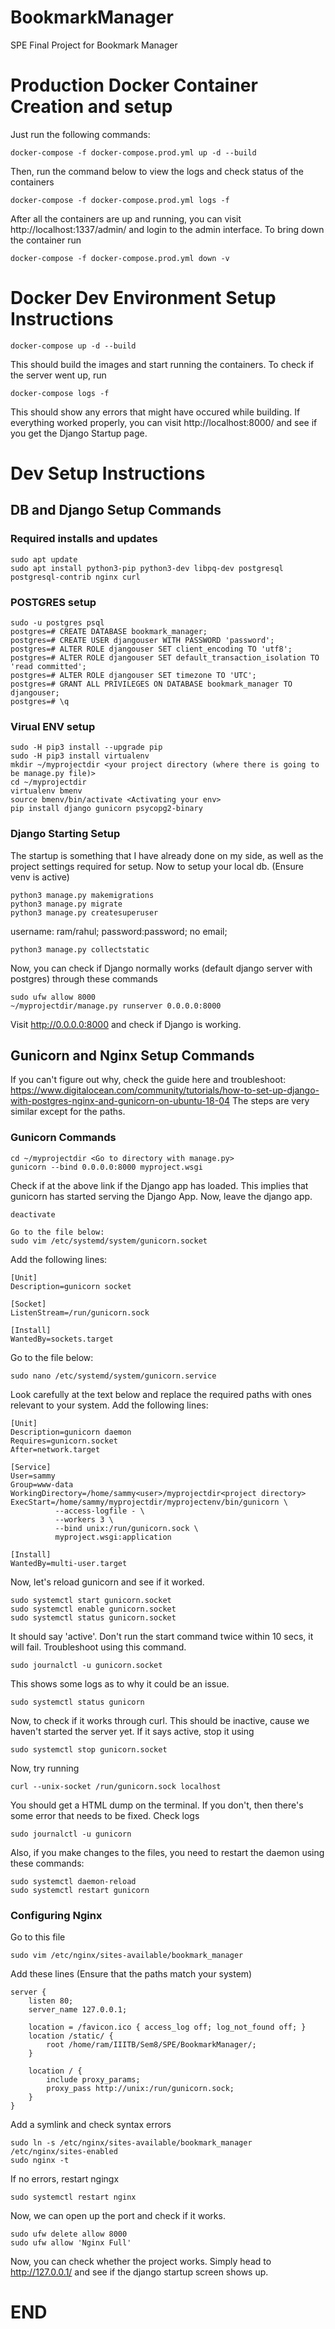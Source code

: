 # BookmarkManager
SPE Final Project for Bookmark Manager

# Production Docker Container Creation and setup
Just run the following commands:
```shell
docker-compose -f docker-compose.prod.yml up -d --build
```
Then, run the command below to view the logs and check status of the containers
```shell
docker-compose -f docker-compose.prod.yml logs -f
```
After all the containers are up and running, you can visit http://localhost:1337/admin/ and login to the admin interface. To bring down the container run
```shell
docker-compose -f docker-compose.prod.yml down -v
```

# Docker Dev Environment Setup Instructions
```shell
docker-compose up -d --build
```
This should build the images and start running the containers. 
To check if the server went up, run
```shell
docker-compose logs -f
```
This should show any errors that might have occured while building.
If everything worked properly, you can visit http://localhost:8000/ and see if you get the Django Startup page.

# Dev Setup Instructions
## DB and Django Setup Commands
### Required installs and updates
```shell
sudo apt update
sudo apt install python3-pip python3-dev libpq-dev postgresql postgresql-contrib nginx curl
```
### POSTGRES setup
```shell
sudo -u postgres psql
postgres=# CREATE DATABASE bookmark_manager;
postgres=# CREATE USER djangouser WITH PASSWORD 'password';
postgres=# ALTER ROLE djangouser SET client_encoding TO 'utf8';
postgres=# ALTER ROLE djangouser SET default_transaction_isolation TO 'read committed';
postgres=# ALTER ROLE djangouser SET timezone TO 'UTC';
postgres=# GRANT ALL PRIVILEGES ON DATABASE bookmark_manager TO djangouser;
postgres=# \q
```
### Virual ENV setup
```shell
sudo -H pip3 install --upgrade pip
sudo -H pip3 install virtualenv
mkdir ~/myprojectdir <your project directory (where there is going to be manage.py file)>
cd ~/myprojectdir
virtualenv bmenv
source bmenv/bin/activate <Activating your env>
pip install django gunicorn psycopg2-binary
```
### Django Starting Setup
The startup is something that I have already done on my side, as well as the project settings required for setup. 
Now to setup your local db. (Ensure venv is active) 
```shell
python3 manage.py makemigrations
python3 manage.py migrate
python3 manage.py createsuperuser
```
username: ram/rahul; password:password; no email;

```shell
python3 manage.py collectstatic
```
Now, you can check if Django normally works (default django server with postgres) through these commands
```shell
sudo ufw allow 8000
~/myprojectdir/manage.py runserver 0.0.0.0:8000
```
Visit http://0.0.0.0:8000 and check if Django is working.

## Gunicorn and Nginx Setup Commands
If you can't figure out why, check the guide here and troubleshoot: https://www.digitalocean.com/community/tutorials/how-to-set-up-django-with-postgres-nginx-and-gunicorn-on-ubuntu-18-04
The steps are very similar except for the paths. 
### Gunicorn Commands
```shell
cd ~/myprojectdir <Go to directory with manage.py>
gunicorn --bind 0.0.0.0:8000 myproject.wsgi
```
Check if at the above link if the Django app has loaded. This implies that gunicorn has started serving the Django App. 
Now, leave the django app. 
```shell
deactivate
```
```shell
Go to the file below:
sudo vim /etc/systemd/system/gunicorn.socket
```
Add the following lines:
```text
[Unit]
Description=gunicorn socket

[Socket]
ListenStream=/run/gunicorn.sock

[Install]
WantedBy=sockets.target
```
Go to the file below:
```shell
sudo nano /etc/systemd/system/gunicorn.service
```
Look carefully at the text below and replace the required paths with ones relevant to your system.
Add the following lines:
```text
[Unit]
Description=gunicorn daemon
Requires=gunicorn.socket
After=network.target

[Service]
User=sammy
Group=www-data
WorkingDirectory=/home/sammy<user>/myprojectdir<project directory>
ExecStart=/home/sammy/myprojectdir/myprojectenv/bin/gunicorn \
          --access-logfile - \
          --workers 3 \
          --bind unix:/run/gunicorn.sock \
          myproject.wsgi:application

[Install]
WantedBy=multi-user.target
```
Now, let's reload gunicorn and see if it worked.
```shell
sudo systemctl start gunicorn.socket
sudo systemctl enable gunicorn.socket
sudo systemctl status gunicorn.socket
```
It should say 'active'. Don't run the start command twice within 10 secs, it will fail.
Troubleshoot using this command.
```shell
sudo journalctl -u gunicorn.socket
```
This shows some logs as to why it could be an issue. 
```
sudo systemctl status gunicorn
```
Now, to check if it works through curl.
This should be inactive, cause we haven't started the server yet. If it says active, stop it using 
```shell
sudo systemctl stop gunicorn.socket
```
Now, try running
```shell
curl --unix-socket /run/gunicorn.sock localhost
```
You should get a HTML dump on the terminal. If you don't, then there's some error that needs to be fixed. 
Check logs
```shell
sudo journalctl -u gunicorn
```
Also, if you make changes to the files, you need to restart the daemon using these commands:
```shell
sudo systemctl daemon-reload
sudo systemctl restart gunicorn
```
### Configuring Nginx
Go to this file
```shell
sudo vim /etc/nginx/sites-available/bookmark_manager
```
Add these lines (Ensure that the paths match your system)
```text
server {
    listen 80;
    server_name 127.0.0.1;

    location = /favicon.ico { access_log off; log_not_found off; }
    location /static/ {
        root /home/ram/IIITB/Sem8/SPE/BookmarkManager/;
    }

    location / {
        include proxy_params;
        proxy_pass http://unix:/run/gunicorn.sock;
    }
}
```
Add a symlink and check syntax errors
```shell
sudo ln -s /etc/nginx/sites-available/bookmark_manager /etc/nginx/sites-enabled
sudo nginx -t
```
If no errors, restart ngingx
```shell
sudo systemctl restart nginx
```
Now, we can open up the port and check if it works.
```shell
sudo ufw delete allow 8000
sudo ufw allow 'Nginx Full'
```
Now, you can check whether the project works. Simply head to http://127.0.0.1/ and see if the django startup screen shows up. 

# END




